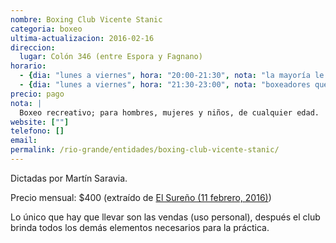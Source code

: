 ```yaml
---
nombre: Boxing Club Vicente Stanic
categoria: boxeo
ultima-actualizacion: 2016-02-16
direccion: 
  lugar: Colón 346 (entre Espora y Fagnano)
horario: 
  - {dia: "lunes a viernes", hora: "20:00-21:30", nota: "la mayoría le apunta al boxeo recreativo" }
  - {dia: "lunes a viernes", hora: "21:30-23:00", nota: "boxeadores que compiten/competirán" }
precio: pago
nota: | 
  Boxeo recreativo; para hombres, mujeres y niños, de cualquier edad.
website: [""]
telefono: []
email: 
permalink: /rio-grande/entidades/boxing-club-vicente-stanic/
---
```


Dictadas por Martín Saravia. 

Precio mensual: $400 (extraído de [El Sureño (11 febrero, 2016)](http://www.surenio.com.ar/clases-abiertas-en-el-boxing-club-vicente-stanic/))

Lo único que hay que llevar son las vendas (uso personal), después el club brinda todos los demás elementos necesarios para la práctica.

